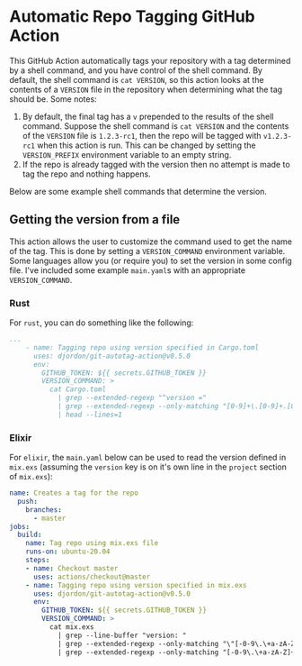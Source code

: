 # Automatic Repo Tagging GitHub Action

This GitHub Action automatically tags your repository with a tag determined by a shell command, and you have control of the shell command. By default, the shell command is `cat VERSION`, so this action looks at the contents of a `VERSION` file in the repository when determining what the tag should be. Some notes:
1. By default, the final tag has a `v` prepended to the results of the shell command. Suppose the shell command is `cat VERSION` and the contents of the `VERSION` file is `1.2.3-rc1`, then the repo will be tagged with `v1.2.3-rc1` when this action is run. This can be changed by setting the `VERSION_PREFIX` environment variable to an empty string.
2. If the repo is already tagged with the version then no attempt is made to tag the repo and nothing happens.

Below are some example shell commands that determine the version.


## Getting the version from a file

This action allows the user to customize the command used to get the name of the tag. This is done by setting a `VERSION_COMMAND` environment variable. Some languages allow you (or require you) to set the version in some config file. I've included some example `main.yaml`s with an appropriate `VERSION_COMMAND`.


### Rust

For `rust`, you can do something like the following:
```yaml
...
    - name: Tagging repo using version specified in Cargo.toml
      uses: djordon/git-autotag-action@v0.5.0
      env:
        GITHUB_TOKEN: ${{ secrets.GITHUB_TOKEN }}
        VERSION_COMMAND: >
          cat Cargo.toml
            | grep --extended-regexp "^version ="
            | grep --extended-regexp --only-matching "[0-9]+\.[0-9]+.[0-9]+[-\.\+a-zA-Z0-9]*"
            | head --lines=1
```


### Elixir

For `elixir`, the `main.yaml` below can be used to read the version defined in `mix.exs` (assuming the `version` key is on it's own line in the `project` section of `mix.exs`):
```yaml
name: Creates a tag for the repo
  push:
    branches:
      - master 
jobs:
  build:
    name: Tag repo using mix.exs file
    runs-on: ubuntu-20.04    
    steps:
    - name: Checkout master
      uses: actions/checkout@master
    - name: Tagging repo using version specified in mix.exs
      uses: djordon/git-autotag-action@v0.5.0
      env:
        GITHUB_TOKEN: ${{ secrets.GITHUB_TOKEN }}
        VERSION_COMMAND: >
          cat mix.exs
            | grep --line-buffer "version: "
            | grep --extended-regexp --only-matching "\"[-0-9\.\+a-zA-Z]+\""
            | grep --extended-regexp --only-matching "[-0-9\.\+a-zA-Z]+"
```
